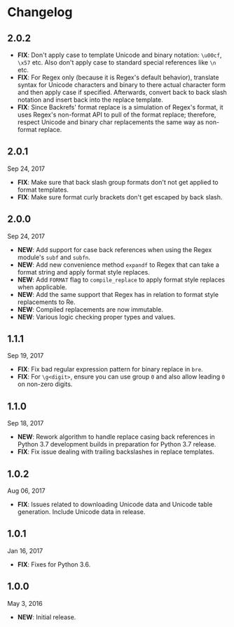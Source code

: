 # Changelog

## 2.0.2

- **FIX**: Don't apply case to template Unicode and binary notation: `\u00cf`, `\x57` etc. Also don't apply case to standard special references like `\n` etc.
- **FIX**: For Regex only (because it is Regex's default behavior), translate syntax for Unicode characters and binary to there actual character form and then apply case if specified. Afterwards, convert back to back slash notation and insert back into the replace template.
- **FIX**: Since Backrefs' format replace is a simulation of Regex's format, it uses Regex's non-format API to pull of the format replace; therefore, respect Unicode and binary char replacements the same way as non-format replace.

## 2.0.1

Sep 24, 2017

- **FIX**: Make sure that back slash group formats don't not get applied to format templates.
- **FIX**: Make sure format curly brackets don't get escaped by back slash.

## 2.0.0

Sep 24, 2017

- **NEW**: Add support for case back references when using the Regex module's `subf` and `subfn`.
- **NEW**: Add new convenience method `expandf` to Regex that can take a format string and apply format style replaces.
- **NEW**: Add `FORMAT` flag to `compile_replace` to apply format style replaces when applicable.
- **NEW**: Add the same support that Regex has in relation to format style replacements to Re.
- **NEW**: Compiled replacements are now immutable.
- **NEW**: Various logic checking proper types and values.

## 1.1.1

Sep 19, 2017

- **FIX**: Fix bad regular expression pattern for binary replace in `bre`.
- **FIX**: For `\g<digit>`, ensure you can use group `0` and also allow leading `0` on non-zero digits.

## 1.1.0

Sep 18, 2017

- **NEW**: Rework algorithm to handle replace casing back references in Python 3.7 development builds in preparation for Python 3.7 release.
- **FIX**: Fix issue dealing with trailing backslashes in replace templates.

## 1.0.2

Aug 06, 2017

- **FIX**: Issues related to downloading Unicode data and Unicode table generation. Include Unicode data in release.

## 1.0.1

Jan 16, 2017

- **FIX**: Fixes for Python 3.6.

## 1.0.0

May 3, 2016

- **NEW**: Initial release.
